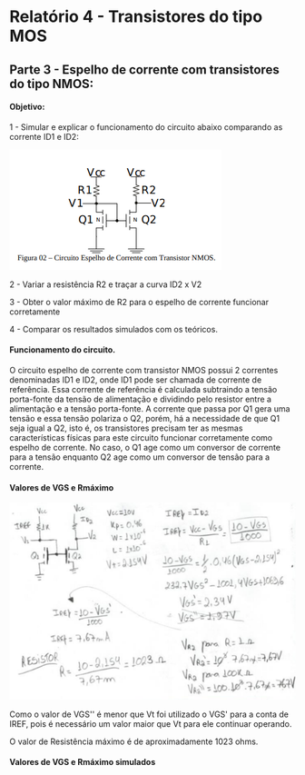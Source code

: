 # Relatório 4 -  Transistores do tipo MOS

## Parte 3 - Espelho de corrente com transistores do tipo NMOS:

#### Objetivo:

1 - Simular e explicar o funcionamento do circuito abaixo comparando as corrente ID1 e ID2:

![nome](/relatorio_eletronica_1/circ3.png)

2 - Variar a resistência R2 e traçar a curva ID2 x V2

3 - Obter o valor máximo de R2 para o espelho de corrente funcionar corretamente

4 - Comparar os resultados simulados com os teóricos.

#### Funcionamento do circuito.
O circuito espelho de corrente com transistor NMOS possui 2 correntes denominadas ID1 e ID2, onde ID1 pode ser chamada de corrente de referência. Essa corrente de referência é calculada subtraindo a tensão porta-fonte da tensão de alimentação e dividindo pelo resistor entre a alimentação e a tensão porta-fonte.
A corrente que passa por Q1 gera uma tensão e essa tensão polariza o Q2, porém, há a necessidade de que Q1 seja igual a Q2, isto é, os transistores precisam ter as mesmas características físicas para este circuito funcionar corretamente como espelho de corrente. No caso, o Q1 age como um conversor de corrente para a tensão enquanto Q2 age como um conversor de tensão para a corrente.

#### Valores de VGS e Rmáximo

![nome](/relatorio_eletronica_1/contasresist.png)

Como o valor de VGS'' é menor que Vt foi utilizado o VGS' para a conta de IREF, pois é necessário um valor maior que Vt para ele continuar operando.


O valor de Resistência máximo é de aproximadamente 1023 ohms.

#### Valores de VGS e Rmáximo simulados
